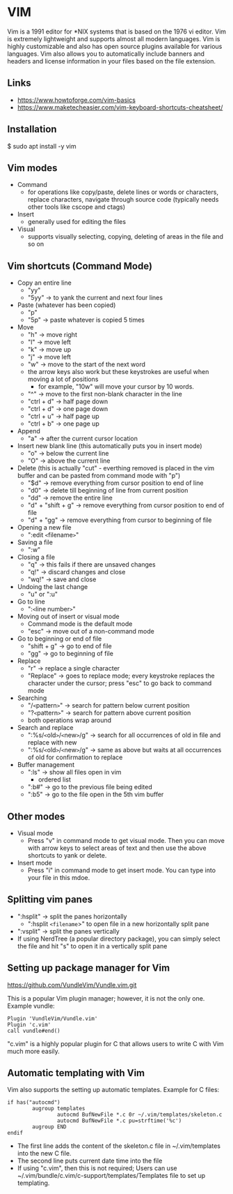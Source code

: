 # VIM
Vim is a 1991 editor for *NIX systems that is based on the 1976 vi editor. Vim is extremely lightweight and supports almost all modern languages. Vim is highly customizable and also has open source plugins available for various languages. Vim also allows you to automatically include banners and headers and license information in your files based on the file extension.

## Links
- https://www.howtoforge.com/vim-basics
- https://www.maketecheasier.com/vim-keyboard-shortcuts-cheatsheet/

## Installation
$ sudo apt install -y vim

## Vim modes
- Command
    - for operations like copy/paste, delete lines or words or characters, replace characters, navigate through source code (typically needs other tools like cscope and ctags)
- Insert
    - generally used for editing the files
- Visual
    - supports visually selecting, copying, deleting of areas in the file and so on

## Vim shortcuts (Command Mode)

- Copy an entire line
    - "yy"
    - "5yy" -> to yank the current and next four lines
- Paste (whatever has been copied)
    - "p"
    - "5p" -> paste whatever is copied 5 times
- Move
    - "h" -> move right
    - "l" -> move left
    - "k" -> move up
    - "j" -> move left
    - "w" -> move to the start of the next word
    - the arrow keys also work but these keystrokes are useful when moving a lot of positions
        - for example, "10w" will move your cursor by 10 words.
    - "^" -> move to the first non-blank character in the line
    - "ctrl + d" -> half page down
    - "ctrl + d" -> one page down
    - "ctrl + u" -> half page up
    - "ctrl + b" -> one page up
- Append
    - "a" -> after the current cursor location
- Insert new blank line (this automatically puts you in insert mode)
    - "o" -> below the current line
    - "O" -> above the current line
- Delete (this is actually "cut" - everthing removed is placed in the vim buffer and can be pasted from command mode with "p")
    - "$d" -> remove everything from cursor position to end of line
    - "d0" -> delete till beginning of line from current position
    - "dd" -> remove the entire line
    - "d" + "shift + g" -> remove everything from cursor position to end of file
    - "d" + "gg" -> remove everything from cursor to beginning of file
- Opening a new file
    - ":edit `<`filename`>`"
- Saving a file
    - ":w"
- Closing a file
    - "q" -> this fails if there are unsaved changes
    - "q!" -> discard changes and close
    - "wq!" -> save and close
- Undoing the last change
    - "u" or ":u"
- Go to line
    - ":`<`line number`>`"
- Moving out of insert or visual mode
    - Command mode is the default mode
    - "esc" -> move out of a non-command mode
- Go to beginning or end of file
    - "shift + g" -> go to end of file
    - "gg" -> go to beginning of file
- Replace
    - "r" -> replace a single character
    - "Replace" -> goes to replace mode; every keystroke replaces the character under the cursor; press "esc" to go back to command mode
- Searching
    - "/`<`pattern`>`" -> search for pattern below current position
    - "?`<`pattern`>`" -> search for pattern above current position
    - both operations wrap around
- Search and replace
    - ":%s/`<`old`>`/`<`new`>`/g" -> search for all occurrences of old in file and replace with new
    - ":%s/`<`old`>`/`<`new`>`/g" -> same as above but waits at all occurrences of old for confirmation to replace
- Buffer management
    - ":ls" -> show all files open in vim
        - ordered list
    - ":b#" -> go to the previous file being edited
    - ":b5" -> go to the file open in the 5th vim buffer

## Other modes
- Visual mode
    - Press "v" in command mode to get visual mode. Then you can move with arrow keys to select areas of text and then use the above shortcuts to yank or delete.
- Insert mode
    - Press "i" in command mode to get insert mode. You can type into your file in this mdoe.

## Splitting vim panes
- ":hsplit" -> split the panes horizontally
    - ":hsplit `<filename`>" to open file in a new horizontally split pane
- ":vsplit" -> split the panes vertically
- If using NerdTree (a popular directory package), you can simply select the file and hit "s" to open it in a vertically split pane

## Setting up package manager for Vim
https://github.com/VundleVim/Vundle.vim.git

This is a popular Vim plugin manager; however, it is not the only one.
Example vundle:
```
Plugin 'VundleVim/Vundle.vim'
Plugin 'c.vim'
call vundle#end()
```

"c.vim" is a highly popular plugin for C that allows users to write C with Vim much more easily.

## Automatic templating with Vim
Vim also supports the setting up automatic templates.
Example for C files:
```
if has("autocmd")
        augroup templates
                autocmd BufNewFile *.c 0r ~/.vim/templates/skeleton.c
                autocmd BufNewFile *.c pu=strftime('%c')
        augroup END
endif
```
- The first line adds the content of the skeleton.c file in ~/.vim/templates into the new C file.
- The second line puts current date time into the file
- If using "c.vim", then this is not required; Users can use ~/.vim/bundle/c.vim/c-support/templates/Templates file to set up templating.